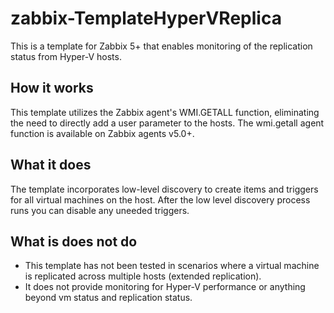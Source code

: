 # zabbix-TemplateHyperVReplica

This is a template for Zabbix 5+ that enables monitoring of the replication status from Hyper-V hosts.

## How it works
This template utilizes the Zabbix agent's WMI.GETALL function, eliminating the need to directly add a user parameter to the hosts. The wmi.getall agent function is available on Zabbix agents v5.0+.

## What it does
The template incorporates low-level discovery to create items and triggers for all virtual machines on the host. After the low level discovery process runs you can disable any uneeded triggers.

## What is does not do
* This template has not been tested in scenarios where a virtual machine is replicated across multiple hosts (extended replication).
* It does not provide monitoring for Hyper-V performance or anything beyond vm status and replication status.
